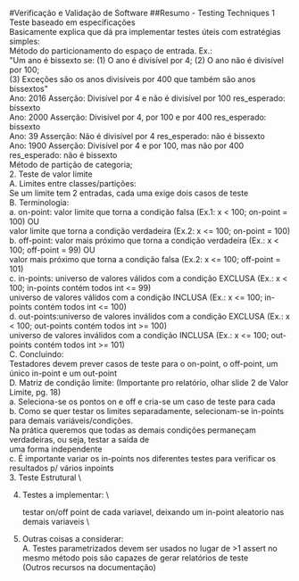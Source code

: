 #Verificação e Validação de Software
##Resumo - Testing Techniques
1  Teste baseado em especificações \
    Basicamente explica que dá pra implementar testes úteis com estratégias simples: \
        Método do particionamento do espaço de entrada. Ex.: \
            "Um ano é bissexto se: (1) O ano é divisível por 4; (2) O ano não é divisível por 100; \
                                    (3) Exceções são os anos divisíveis por 400 que também são anos bissextos" \
            Ano: 2016	Asserção: Divisível por 4 e não é divisível por 100		res_esperado: bissexto \
            Ano: 2000	Asserção: Divisível por 4, por 100 e por 400			res_esperado: bissexto \
            Ano: 39		Asserção: Não é divisível por 4							res_esperado: não é bissexto \
            Ano: 1900	Asserção: Divisível por 4 e por 100, mas não por 400	res_esperado: não é bissexto \
        Método de partição de categoria; \
2. Teste de valor limite \
    A. Limites entre classes/partições: \
        Se um limite tem 2 entradas, cada uma exige dois casos de teste \
    B. Terminologia: \
        a. on-point:	valor limite que torna a condição falsa (Ex.1: x < 100; on-point = 100) OU \
                        valor limite que torna a condição verdadeira (Ex.2: x <= 100; on-point = 100)   \
        b. off-point: valor mais próximo que torna a condição verdadeira (Ex.: x < 100; off-point = 99) OU \
                        valor mais próximo que torna a condição falsa (Ex.2: x <= 100; off-point = 101) \
        c. in-points:	universo de valores válidos com a condição EXCLUSA (Ex.: x < 100; in-points contém todos int <= 99) \
                        universo de valores válidos com a condição INCLUSA (Ex.: x <= 100; in-points contém todos int <= 100) \
        d. out-points:universo de valores inválidos com a condição EXCLUSA (Ex.: x < 100; out-points contém todos int >= 100) \
                        universo de valores inválidos com a condição INCLUSA (Ex.: x <= 100; out-points contém todos int >= 101) \
    C. Concluindo: \
        Testadores devem prever casos de teste para o on-point, o off-point, um único in-point e um out-point \
    D. Matriz de condição limite: (Importante pro relatório, olhar slide 2 de Valor Limite, pg. 18) \
        a. Seleciona-se os pontos on e off e cria-se um caso de teste para cada \
        b. Como se quer testar os limites separadamente, selecionam-se in-points para demais variáveis/condições. \
                Na prática	queremos que todas as demais condições permaneçam verdadeiras, ou seja, testar a saída de  \
                uma forma independente \
        c. É importante variar os in-points nos diferentes testes para verificar os resultados p/ vários inpoints \
3. Teste Estrutural \
        
4. Testes a implementar: \
    
    testar on/off point de cada variavel, deixando um in-point aleatorio nas demais variaveis \
5. Outras coisas a considerar: \
    A. Testes parametrizados devem ser usados no lugar de >1 assert no mesmo método pois são capazes de gerar relatórios de teste \
        (Outros recursos na documentação)
    